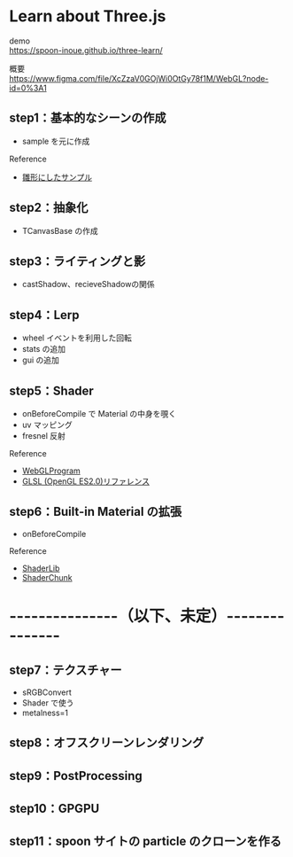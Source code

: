 # Learn about Three.js

demo<br>
https://spoon-inoue.github.io/three-learn/

概要<br>
https://www.figma.com/file/XcZzaV0GOjWi0OtGy78f1M/WebGL?node-id=0%3A1

## step1：基本的なシーンの作成

- sample を元に作成

Reference<br>
- [雛形にしたサンプル](https://github.com/mrdoob/three.js/blob/master/examples/webgl_raycaster_bvh.html)

## step2：抽象化

- TCanvasBase の作成

## step3：ライティングと影

- castShadow、recieveShadowの関係

## step4：Lerp

- wheel イベントを利用した回転
- stats の追加
- gui の追加

## step5：Shader

- onBeforeCompile で Material の中身を覗く
- uv マッピング
- fresnel 反射

Reference<br>
- [WebGLProgram](https://threejs.org/docs/#api/en/renderers/webgl/WebGLProgram)
- [GLSL (OpenGL ES2.0)リファレンス](https://gist.github.com/gyohk/abf13dbcb5be750b3b021752b280ccd3)

## step6：Built-in Material の拡張

- onBeforeCompile

Reference<br>
- [ShaderLib](https://github.com/mrdoob/three.js/tree/dev/src/renderers/shaders/ShaderLib)
- [ShaderChunk](https://github.com/mrdoob/three.js/tree/master/src/renderers/shaders/ShaderChunk)

# ---------------（以下、未定）---------------
## step7：テクスチャー

- sRGBConvert
- Shader で使う
- metalness=1

## step8：オフスクリーンレンダリング

## step9：PostProcessing

## step10：GPGPU

## step11：spoon サイトの particle のクローンを作る
